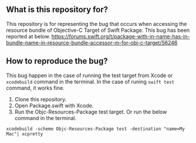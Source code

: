 ## What is this repository for?
This repository is for representing the bug that occurs when accessing the resource bundle of Objective-C Target of Swift Package. This bug has been reported at below.
https://forums.swift.org/t/package-with-in-name-has-in-bundle-name-in-resource-bundle-accessor-m-for-obj-c-target/56246

## How to reproduce the bug?
This bug happen in the case of running the test target from Xcode or `xcodebuild` command in the terminal. In the case of runing `swift test` command, it works fine.

1. Clone this repository.
2. Open Package.swift with Xcode.
3. Run the Objc-Resources-Package test target. Or run the below command in the terminal.
```
xcodebuild -scheme Objc-Resources-Package test -destination "name=My Mac"| xcpretty
```